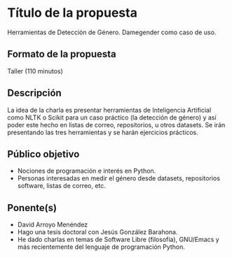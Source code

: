 # Título de la propuesta

Herramientas de Detección de Género. Damegender como caso de uso.

## Formato de la propuesta

Taller (110 minutos)

## Descripción

La idea de la charla es presentar herramientas de Inteligencia Artificial como NLTK o Scikit para un caso práctico (la detección de género) y así poder este hecho en listas de correo, repositorios, u otros datasets. Se irán presentando las tres herramientas y se harán ejercicios prácticos.

## Público objetivo

+ Nociones de programación e interés en Python.
+ Personas interesadas en medir el género desde datasets, repositorios software, listas de correo, etc.

## Ponente(s)

+ David Arroyo Menéndez
+ Hago una tesis doctoral con Jesús González Barahona.
+ He dado charlas en temas de Software Libre (filosofía), GNU/Emacs y más recientemente del lenguaje de programación Python.

